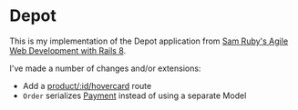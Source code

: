 # Depot

This is my implementation of the Depot application from [Sam Ruby's Agile Web Development with Rails 8](https://pragprog.com/titles/rails8/agile-web-development-with-rails-8/).

I've made a number of changes and/or extensions:
 * Add a [product/:id/hovercard](https://github.com/drjayvee/depot/blob/main/app/controllers/products_controller.rb#L17) route
 * `Order` serializes [Payment](https://github.com/drjayvee/depot/blob/main/app/models/payment/payment.rb) instead of using a separate Model
